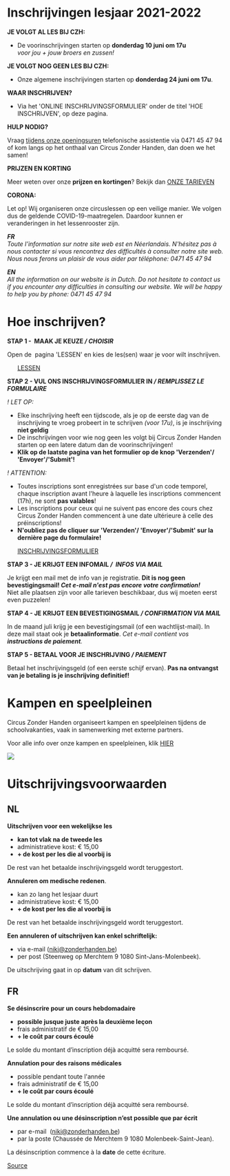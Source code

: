 Inschrijvingen lesjaar 2021-2022
================================

**JE VOLGT AL LES BIJ CZH:**

*   De voorinschrijvingen starten op **donderdag 10 juni om 17u**   
    *voor jou + jouw broers en zussen!*

**JE VOLGT NOG GEEN LES BIJ CZH:**

*   Onze algemene inschrijvingen starten op **donderdag 24 juni om 17u**.  

**WAAR INSCHRIJVEN?**

*   Via het 'ONLINE INSCHRIJVINGSFORMULIER' onder de titel 'HOE INSCHRIJVEN', op deze pagina.

**HULP NODIG?**

Vraag [tijdens onze openingsuren](https://www.circuszonderhanden.be/contact) telefonische assistentie via 0471 45 47 94 of kom langs op het onthaal van Circus Zonder Handen, dan doen we het samen!

**PRIJZEN EN KORTING**

Meer weten over onze **prijzen en kortingen**? Bekijk dan [ONZE TARIEVEN](https://www.circuszonderhanden.be/prijzen-1)

**CORONA:**

Let op! Wij organiseren onze circuslessen op een veilige manier. We volgen dus de geldende COVID-19-maatregelen. Daardoor kunnen er veranderingen in het lessenrooster zijn. 

***FR**  
Toute l’information sur notre site web est en Néerlandais. N'hésitez pas à nous contacter si vous rencontrez des difficultés à consulter notre site web. Nous nous ferons un plaisir de vous aider par téléphone: 0471 45 47 94*

***EN**  
All the information on our website is in Dutch. Do not hesitate to contact us if you encounter any difficulties in consulting our website. We will be happy to help you by phone: 0471 45 47 94*

Hoe inschrijven?
================

**STAP 1 -  MAAK JE KEUZE */ CHOISIR***  
  
Open de  pagina 'LESSEN' en kies de les(sen) waar je voor wilt inschrijven. 

      [LESSEN](https://www.circuszonderhanden.be/lessen)

**STAP 2 - VUL ONS INSCHRIJVINGSFORMULIER IN */ REMPLISSEZ LE FORMULAIRE***

*! LET OP:*

*   Elke inschrijving heeft een tijdscode, als je op de eerste dag van de inschrijving te vroeg probeert in te schrijven *(voor 17u)*, is je inschrijving **niet geldig**
*   De inschrijvingen voor wie nog geen les volgt bij Circus Zonder Handen starten op een latere datum dan de voorinschrijvingen!
*   **Klik op de laatste pagina van het formulier op de knop 'Verzenden'/ 'Envoyer'/'Submit'!**

*! ATTENTION:*

*   Toutes inscriptions sont enregistrées sur base d'un code temporel, chaque inscription avant l'heure à laquelle les inscriptions commencent (17h), ne sont **pas valables**!
*   Les inscriptions pour ceux qui ne suivent pas encore des cours chez Circus Zonder Handen commencent à une date ultérieure à celle des préinscriptions!
*   **N'oubliez pas de cliquer sur 'Verzenden'/ 'Envoyer'/'Submit' sur la dernière page du formulaire!**

      [INSCHRIJVINGSFORMULIER](https://forms.gle/gJAkhJYjyiEQaF527) 

**STAP 3 - JE KRIJGT EEN INFOMAIL */  INFOS VIA MAIL***

Je krijgt een mail met de info van je registratie. **Dit is nog geen bevestigingsmail! *Cet e-mail n'est pas encore votre confirmation!***  
Niet alle plaatsen zijn voor alle tarieven beschikbaar, dus wij moeten eerst even puzzelen!

**STAP 4 - JE KRIJGT EEN BEVESTIGINGSMAIL */ CONFIRMATION VIA MAIL***

In de maand juli krijg je een bevestigingsmail (of een wachtlijst-mail). In deze mail staat ook je **betaalinformatie**. *Cet e-mail contient vos **instructions de paiement**.*

**STAP 5 - BETAAL VOOR JE INSCHRIJVING */ PAIEMENT***

Betaal het inschrijvingsgeld (of een eerste schijf ervan). **Pas na ontvangst van je betaling is je inschrijving definitief!** 

Kampen en speelpleinen
======================

Circus Zonder Handen organiseert kampen en speelpleinen tijdens de schoolvakanties, vaak in samenwerking met externe partners.

Voor alle info over onze kampen en speelpleinen, klik [HIER](https://www.circuszonderhanden.be/kampen)

![](https://www.circuszonderhanden.be/img/placeholder.png)

Uitschrijvingsvoorwaarden
=========================

NL
--

**Uitschrijven voor een wekelijkse les**

*   **kan tot vlak na de tweede les**
*   administratieve kost: € 15,00
*   **\+ de kost per les die al voorbij is** 

De rest van het betaalde inschrijvingsgeld wordt teruggestort. 

**Annuleren om medische redenen**.

*   kan zo lang het lesjaar duurt
*   administratieve kost: € 15,00
*   **\+ de kost per les die al voorbij is** 

De rest van het betaalde inschrijvingsgeld wordt teruggestort. 

**Een annuleren of uitschrijven kan enkel schriftelijk:**

*   via e-mail ([niki@zonderhanden.be](mailto:niki@zonderhanden.be))
*   per post (Steenweg op Merchtem 9 1080 Sint-Jans-Molenbeek). 

De uitschrijving gaat in op **datum** van dit schrijven. 

FR
--

**Se désinscrire pour un cours hebdomadaire**

*   **possible jusque juste après la deuxième leçon**
*   frais administratif de € 15,00
*   **\+ le coût par cours écoulé**

Le solde du montant d’inscription déjà acquitté sera remboursé. 

**Annulation pour des raisons médicales**

*   possible pendant toute l'année
*   frais administratif de € 15,00
*   **\+ le coût par cours écoulé**

Le solde du montant d’inscription déjà acquitté sera remboursé.

**Une annulation ou une désinscription n’est possible que par écrit**

*   par e-mail  ([niki@zonderhanden.be](mailto:niki@zonderhanden.be))
*   par la poste (Chaussée de Merchtem 9 1080 Molenbeek-Saint-Jean). 

La désinscription commence à la **date** de cette écriture. 

[Source](https://www.circuszonderhanden.be/inschrijven)